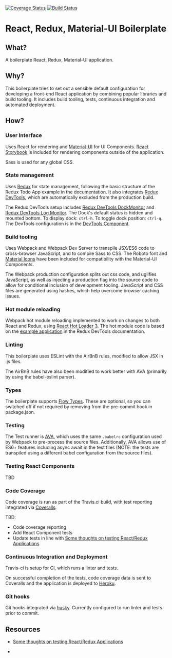 [![Coverage Status](https://coveralls.io/repos/github/matthewglover/react-redux-material-ui/badge.svg)](https://coveralls.io/github/matthewglover/react-redux-material-ui) [![Build Status](https://travis-ci.org/matthewglover/react-redux-material-ui.svg?branch=master)](https://travis-ci.org/matthewglover/react-redux-material-ui)

# React, Redux, Material-UI Boilerplate

## What?

A boilerplate React, Redux, Material-UI application.

## Why?

This boilerplate tries to set out a sensible default configuration for developing a front-end React application by combining popular libraries and build tooling. It includes build tooling, tests, continuous integration and automated deployment.

## How?

### User Interface

Uses React for rendering and [Material-UI](http://www.material-ui.com) for UI Components. [React Storybook](https://getstorybook.io/) is included for rendering components outside of the application.

Sass is used for any global CSS.

### State management

Uses [Redux](http://redux.js.org/) for state management, following the basic structure of the Redux Todo App example in the documentation. It also integrates [Redux DevTools](https://github.com/gaearon/redux-devtools), which are automatically excluded from the production build.

The Redux DevTools setup includes [Redux DevTools DockMonitor](https://github.com/gaearon/redux-devtools-dock-monitor) and [Redux DevTools Log Monitor](https://github.com/gaearon/redux-devtools-log-monitor). The Dock's default status is hidden and mounted bottom. To display dock: `ctrl-h`. To toggle dock position: `ctrl-q`. The DevTools configuration is in the [DevTools Component](app/containers/dev_tools.js).

### Build tooling

Uses Webpack and Webpack Dev Server to transpile JSX/ES6 code to cross-browser JavaScript, and to compile Sass to CSS. The Roboto font and [Material Icons](https://design.google.com/icons/) have been included for compatibility with the Material-UI Components.

The Webpack production configuration splits out css code, and uglifies JavaScript, as well as injecting a production flag into the source code to allow for conditional inclusion of development tooling. JavaScript and CSS files are generated using hashes, which help overcome browser caching issues.

### Hot module reloading

Webpack hot module reloading implemented to work on changes to both React and Redux, using [React Hot Loader 3](https://github.com/gaearon/react-hot-loader). The hot module code is based on the [example application](https://github.com/gaearon/redux-devtools/tree/master/examples/todomvc) in the Redux DevTools documentation.

### Linting

This boilerplate uses ESLint with the AirBnB rules, modified to allow JSX in .js files.

The AirBnB rules have also been modified to work better with AVA (primarily by using the babel-eslint parser).

### Types

The boilerplate supports [Flow Types](https://flowtype.org/). These are optional, so you can switched off if not required by removing from the pre-commit hook in package.json.

### Testing

The Test runner is [AVA](https://github.com/avajs/ava), which uses the same `.babelrc` configuration used by Webpack to pre-process the source files. Additionally, AVA allows use of ES6+ features including async await in the test files (NOTE: the tests are transpiled using a different babel configuration from the source files).

### Testing React Components
TBD

### Code Coverage

Code coverage is run as part of the Travis.ci build, with test reporting integrated via [Coveralls](https://coveralls.io/).

TBD:

- Code coverage reporting
- Add React Component tests
- Update tests in line with [Some thoughts on testing React/Redux Applications](https://medium.com/javascript-inside/some-thoughts-on-testing-react-redux-applications-8571fbc1b78f#.3r96ole61)

### Continuous Integration and Deployment

Travis-ci is setup for CI, which runs a linter and tests.

On successful completion of the tests, code coverage data is sent to Coveralls and the application is deployed to [Heroku](https://react-redux-material-ui.herokuapp.com).


### Git hooks

Git hooks integrated via [husky](https://github.com/typicode/husky). Currently configured to run linter and tests prior to commit.

## Resources

- [Some thoughts on testing React/Redux Applications](https://medium.com/javascript-inside/some-thoughts-on-testing-react-redux-applications-8571fbc1b78f#.3r96ole61)

-
